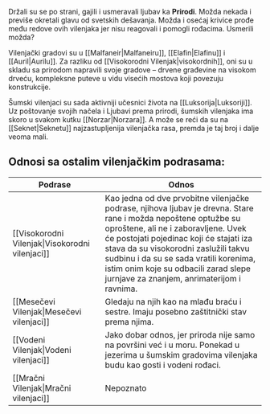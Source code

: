 Držali su se po strani, gajili i usmeravali ljubav ka **Prirodi**. Možda nekada i previše okretali glavu od svetskih dešavanja. Možda i osećaj krivice prođe među redove ovih vilenjaka jer nisu reagovali i pomogli rođacima. Usmerili možda?

Vilenjački gradovi su u [[Malfaneir|Malfaneiru]], [[Elafin|Elafinu]] i [[Auril|Aurilu]]. Za razliku od [[Visokorodni Vilenjak|visokordnih]], oni su u skladu sa prirodom napravili svoje gradove – drvene građevine na visokom drveću, kompleksne puteve u vidu visećih mostova koji povezuju konstrukcije.

Šumski vilenjaci su sada aktivniji učesnici života na [[Luksorija|Luksoriji]]. Uz poštovanje svojih načela i Ljubavi prema prirodi, šumskih vilenjaka ima skoro u svakom kutku [[Norzar|Norzara]]. A može se reći da su na [[Seknet|Seknetu]] najzastupljenija vilenjačka rasa, premda je taj broj i dalje veoma mali.

## Odnosi sa ostalim vilenjačkim podrasama:

| Podrase                                         | Odnos                                                                                                                                                                                                                                                                                                                                                                      |
| ----------------------------------------------- | -------------------------------------------------------------------------------------------------------------------------------------------------------------------------------------------------------------------------------------------------------------------------------------------------------------------------------------------------------------------------- |
| [[Visokorodni Vilenjak\|Visokorodni vilenjaci]] | Kao jedna od dve prvobitne vilenjačke podrase, njihova ljubav je drevna. Stare rane i možda nepoštene optužbe su oproštene, ali ne i zaboravljene. Uvek će postojati pojedinac koji će stajati iza stava da su visokorodni zaslužili takvu sudbinu i da su se sada vratili korenima, istim onim koje su odbacili zarad slepe jurnjave za znanjem, anrimaterijom i ravnima. |
| [[Mesečevi Vilenjak\|Mesečevi vilenjaci]]       | Gledaju na njih kao na mlađu braću i sestre. Imaju posebno zaštitnički stav prema njima.                                                                                                                                                                                                                                                                                   |
| [[Vodeni Vilenjak\|Vodeni vilenjaci]]           | Jako dobar odnos, jer priroda nije samo na površini već i u moru. Ponekad u jezerima u šumskim gradovima vilenjaka budu kao gosti i vodeni rođaci.                                                                                                                                                                                                                         |
| [[Mračni Vilenjak\|Mračni vilenjaci]]           | Nepoznato                                                                                                                                                                                                                                                                                                                                                                  |
